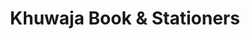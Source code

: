 ---
title: "Khuwaja Book & Stationers"
url: /karachi/khuwaja-book-and-stationers/
shop: office supplies
---